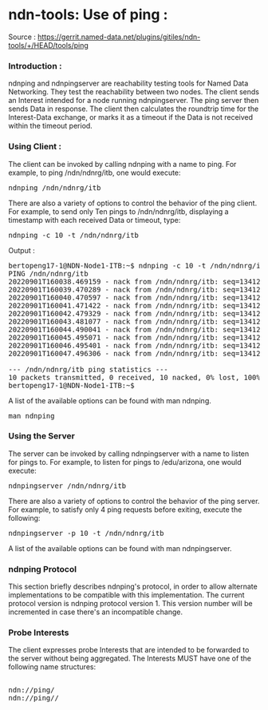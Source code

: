 # ndn-tools: Use of ping :
Source : https://gerrit.named-data.net/plugins/gitiles/ndn-tools/+/HEAD/tools/ping

### Introduction :

ndnping and ndnpingserver are reachability testing tools for Named Data Networking. They test the reachability between two nodes. The client sends an Interest intended for a node running ndnpingserver. The ping server then sends Data in response. The client then calculates the roundtrip time for the Interest-Data exchange, or marks it as a timeout if the Data is not received within the timeout period.

### Using Client :
The client can be invoked by calling ndnping with a name to ping. For example, to ping /ndn/ndnrg/itb, one would execute:
<pre>
ndnping /ndn/ndnrg/itb
</pre>

There are also a variety of options to control the behavior of the ping client. For example, to send only Ten pings to /ndn/ndnrg/itb, displaying a timestamp with each received Data or timeout, type:

<pre>
ndnping -c 10 -t /ndn/ndnrg/itb
</pre>

Output :
<pre>
bertopeng17-1@NDN-Node1-ITB:~$ ndnping -c 10 -t /ndn/ndnrg/itb
PING /ndn/ndnrg/itb
20220901T160038.469159 - nack from /ndn/ndnrg/itb: seq=13412160586476130027 time=1.47185 ms reason=NoRoute
20220901T160039.470289 - nack from /ndn/ndnrg/itb: seq=13412160586476130028 time=0.997727 ms reason=NoRoute
20220901T160040.470597 - nack from /ndn/ndnrg/itb: seq=13412160586476130029 time=1.03456 ms reason=NoRoute
20220901T160041.471422 - nack from /ndn/ndnrg/itb: seq=13412160586476130030 time=1.48906 ms reason=NoRoute
20220901T160042.479329 - nack from /ndn/ndnrg/itb: seq=13412160586476130031 time=0.69076 ms reason=NoRoute
20220901T160043.481077 - nack from /ndn/ndnrg/itb: seq=13412160586476130032 time=1.34651 ms reason=NoRoute
20220901T160044.490041 - nack from /ndn/ndnrg/itb: seq=13412160586476130033 time=0.284181 ms reason=NoRoute
20220901T160045.495071 - nack from /ndn/ndnrg/itb: seq=13412160586476130034 time=0.929024 ms reason=NoRoute
20220901T160046.495401 - nack from /ndn/ndnrg/itb: seq=13412160586476130035 time=0.825621 ms reason=NoRoute
20220901T160047.496306 - nack from /ndn/ndnrg/itb: seq=13412160586476130036 time=0.873221 ms reason=NoRoute

--- /ndn/ndnrg/itb ping statistics ---
10 packets transmitted, 0 received, 10 nacked, 0% lost, 100% nacked, time 0 ms
bertopeng17-1@NDN-Node1-ITB:~$ 
</pre>

A list of the available options can be found with man ndnping.
<pre>
man ndnping
</pre>

### Using the Server
The server can be invoked by calling ndnpingserver with a name to listen for pings to. For example, to listen for pings to /edu/arizona, one would execute:

<pre>
ndnpingserver /ndn/ndnrg/itb
</pre>

There are also a variety of options to control the behavior of the ping server. For example, to satisfy only 4 ping requests before exiting, execute the following:

<pre>
ndnpingserver -p 10 -t /ndn/ndnrg/itb
</pre>

A list of the available options can be found with man ndnpingserver.

### ndnping Protocol
This section briefly describes ndnping's protocol, in order to allow alternate implementations to be compatible with this implementation. The current protocol version is ndnping protocol version 1. This version number will be incremented in case there's an incompatible change.

### Probe Interests
The client expresses probe Interests that are intended to be forwarded to the server without being aggregated. The Interests MUST have one of the following name structures:

<pre>

ndn:/<prefix>/ping/<seq>
ndn:/<prefix>/ping/<client-identifier>/<seq>

</pre>
